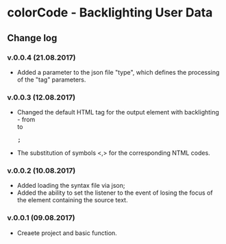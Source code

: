 # **colorCode** - Backlighting User Data
## Change log

### v.0.0.4 (21.08.2017)
* Added a parameter to the json file "type", which defines the processing of the "tag" parameters.

### v.0.0.3 (12.08.2017)
* Changed the default HTML tag for the output element with backlighting - from **<div>** to **<pre>**;
* The substitution of symbols <,> for the corresponding NTML codes.

### v.0.0.2 (10.08.2017)
* Added loading the syntax file via json;
* Added the ability to set the listener to the event of losing the focus of the element containing the source text.

### v.0.0.1 (09.08.2017)
* Creaete project and basic function.
